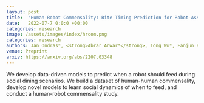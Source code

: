 ```yaml
---
layout: post
title:  "Human-Robot Commensality: Bite Timing Prediction for Robot-Assisted Feeding in Groups"
date:   2022-07-7 0:0:0 +00:00
categories: research
image: /assets/images/index/hrcom.png
categories: research
authors: Jan Ondras*, <strong>Abrar Anwar*</strong>, Tong Wu*, Fanjun Bu, Malte Jung, Jorge Jose Ortiz, Tapomayukh Bhattacharjee
venue: Preprint
arxiv: https://arxiv.org/abs/2207.03348
---
```

We develop data-driven models to predict when a robot should feed during social dining scenarios.
We build a dataset of human-human commensality, develop novel models to learn social dynamics of when to feed, and conduct a human-robot commensality study.
